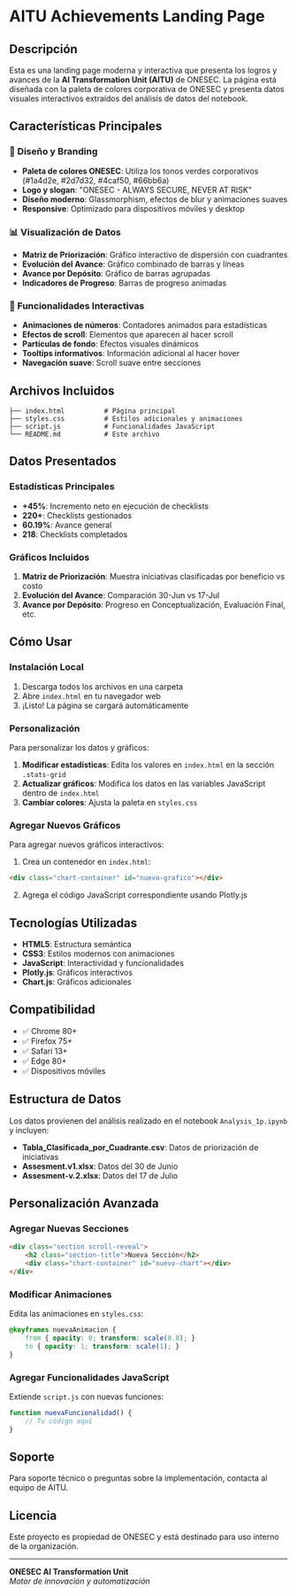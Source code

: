 # AITU Achievements Landing Page

## Descripción

Esta es una landing page moderna y interactiva que presenta los logros y avances de la **AI Transformation Unit (AITU)** de ONESEC. La página está diseñada con la paleta de colores corporativa de ONESEC y presenta datos visuales interactivos extraídos del análisis de datos del notebook.

## Características Principales

### 🎨 Diseño y Branding
- **Paleta de colores ONESEC**: Utiliza los tonos verdes corporativos (#1a4d2e, #2d7d32, #4caf50, #66bb6a)
- **Logo y slogan**: "ONESEC - ALWAYS SECURE, NEVER AT RISK"
- **Diseño moderno**: Glassmorphism, efectos de blur y animaciones suaves
- **Responsive**: Optimizado para dispositivos móviles y desktop

### 📊 Visualización de Datos
- **Matriz de Priorización**: Gráfico interactivo de dispersión con cuadrantes
- **Evolución del Avance**: Gráfico combinado de barras y líneas
- **Avance por Depósito**: Gráfico de barras agrupadas
- **Indicadores de Progreso**: Barras de progreso animadas

### 🚀 Funcionalidades Interactivas
- **Animaciones de números**: Contadores animados para estadísticas
- **Efectos de scroll**: Elementos que aparecen al hacer scroll
- **Partículas de fondo**: Efectos visuales dinámicos
- **Tooltips informativos**: Información adicional al hacer hover
- **Navegación suave**: Scroll suave entre secciones

## Archivos Incluidos

```
├── index.html          # Página principal
├── styles.css          # Estilos adicionales y animaciones
├── script.js           # Funcionalidades JavaScript
└── README.md           # Este archivo
```

## Datos Presentados

### Estadísticas Principales
- **+45%**: Incremento neto en ejecución de checklists
- **220+**: Checklists gestionados
- **60.19%**: Avance general
- **218**: Checklists completados

### Gráficos Incluidos
1. **Matriz de Priorización**: Muestra iniciativas clasificadas por beneficio vs costo
2. **Evolución del Avance**: Comparación 30-Jun vs 17-Jul
3. **Avance por Depósito**: Progreso en Conceptualización, Evaluación Final, etc.

## Cómo Usar

### Instalación Local
1. Descarga todos los archivos en una carpeta
2. Abre `index.html` en tu navegador web
3. ¡Listo! La página se cargará automáticamente

### Personalización
Para personalizar los datos y gráficos:

1. **Modificar estadísticas**: Edita los valores en `index.html` en la sección `.stats-grid`
2. **Actualizar gráficos**: Modifica los datos en las variables JavaScript dentro de `index.html`
3. **Cambiar colores**: Ajusta la paleta en `styles.css`

### Agregar Nuevos Gráficos
Para agregar nuevos gráficos interactivos:

1. Crea un contenedor en `index.html`:
```html
<div class="chart-container" id="nuevo-grafico"></div>
```

2. Agrega el código JavaScript correspondiente usando Plotly.js

## Tecnologías Utilizadas

- **HTML5**: Estructura semántica
- **CSS3**: Estilos modernos con animaciones
- **JavaScript**: Interactividad y funcionalidades
- **Plotly.js**: Gráficos interactivos
- **Chart.js**: Gráficos adicionales

## Compatibilidad

- ✅ Chrome 80+
- ✅ Firefox 75+
- ✅ Safari 13+
- ✅ Edge 80+
- ✅ Dispositivos móviles

## Estructura de Datos

Los datos provienen del análisis realizado en el notebook `Analysis_1p.ipynb` y incluyen:

- **Tabla_Clasificada_por_Cuadrante.csv**: Datos de priorización de iniciativas
- **Assesment.v1.xlsx**: Datos del 30 de Junio
- **Assesment-v.2.xlsx**: Datos del 17 de Julio

## Personalización Avanzada

### Agregar Nuevas Secciones
```html
<div class="section scroll-reveal">
    <h2 class="section-title">Nueva Sección</h2>
    <div class="chart-container" id="nuevo-chart"></div>
</div>
```

### Modificar Animaciones
Edita las animaciones en `styles.css`:
```css
@keyframes nuevaAnimacion {
    from { opacity: 0; transform: scale(0.8); }
    to { opacity: 1; transform: scale(1); }
}
```

### Agregar Funcionalidades JavaScript
Extiende `script.js` con nuevas funciones:
```javascript
function nuevaFuncionalidad() {
    // Tu código aquí
}
```

## Soporte

Para soporte técnico o preguntas sobre la implementación, contacta al equipo de AITU.

## Licencia

Este proyecto es propiedad de ONESEC y está destinado para uso interno de la organización.

---

**ONESEC AI Transformation Unit**  
*Motor de innovación y automatización* 